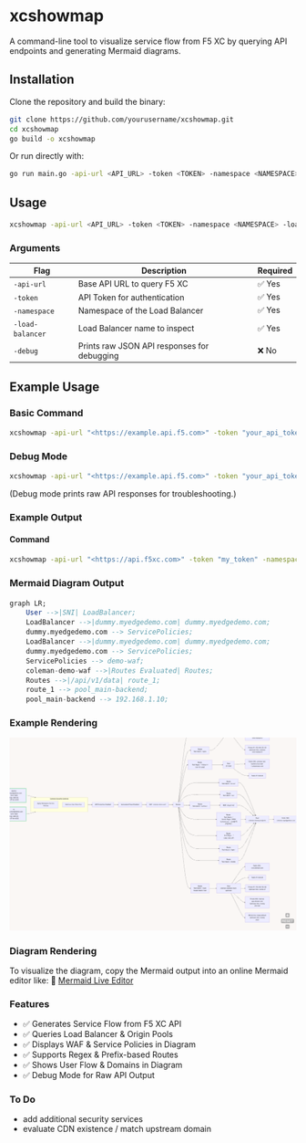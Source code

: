 # xcshowmap

A command-line tool to visualize service flow from F5 XC by querying API endpoints and generating Mermaid diagrams.

## Installation

Clone the repository and build the binary:

```bash
git clone https://github.com/yourusername/xcshowmap.git
cd xcshowmap
go build -o xcshowmap
```

Or run directly with:

```bash
go run main.go -api-url <API_URL> -token <TOKEN> -namespace <NAMESPACE> -load-balancer <LB>
```

## Usage

```bash
xcshowmap -api-url <API_URL> -token <TOKEN> -namespace <NAMESPACE> -load-balancer <LOAD_BALANCER_NAME> [-debug]
```

### Arguments

| Flag            | Description                                      | Required |
|----------------|------------------------------------------------|----------|
| `-api-url`     | Base API URL to query F5 XC                    | ✅ Yes   |
| `-token`       | API Token for authentication                   | ✅ Yes   |
| `-namespace`   | Namespace of the Load Balancer                 | ✅ Yes   |
| `-load-balancer` | Load Balancer name to inspect               | ✅ Yes   |
| `-debug`       | Prints raw JSON API responses for debugging    | ❌ No    |

## Example Usage

### Basic Command

```bash
xcshowmap -api-url "<https://example.api.f5.com>" -token "your_api_token" -namespace "your-namespace" -load-balancer "your-load-balancer"
```

### Debug Mode

```bash
xcshowmap -api-url "<https://example.api.f5.com>" -token "your_api_token" -namespace "your-namespace" -load-balancer "your-load-balancer" -debug
```

(Debug mode prints raw API responses for troubleshooting.)

### Example Output

#### Command

```bash
xcshowmap -api-url "<https://api.f5xc.com>" -token "my_token" -namespace "my-namespace" -load-balancer "loadbalancer"
```

### Mermaid Diagram Output

```sql
graph LR;
    User -->|SNI| LoadBalancer;
    LoadBalancer -->|dummy.myedgedemo.com| dummy.myedgedemo.com;
    dummy.myedgedemo.com --> ServicePolicies;
    LoadBalancer -->|dummy.myedgedemo.com| dummy.myedgedemo.com;
    dummy.myedgedemo.com --> ServicePolicies;
    ServicePolicies --> demo-waf;
    coleman-demo-waf -->|Routes Evaluated| Routes;
    Routes -->|/api/v1/data| route_1;
    route_1 --> pool_main-backend;
    pool_main-backend --> 192.168.1.10;
```

### Example Rendering

![xcshowmap Diagram](./images/mermaid-diagram.png)

### Diagram Rendering

To visualize the diagram, copy the Mermaid output into an online Mermaid editor like: 🔗 [Mermaid Live Editor](https://mermaid.live/)

### Features

- ✅ Generates Service Flow from F5 XC API
- ✅ Queries Load Balancer & Origin Pools
- ✅ Displays WAF & Service Policies in Diagram
- ✅ Supports Regex & Prefix-based Routes
- ✅ Shows User Flow & Domains in Diagram
- ✅ Debug Mode for Raw API Output

### To Do

- add additional security services
- evaluate CDN existence / match upstream domain

